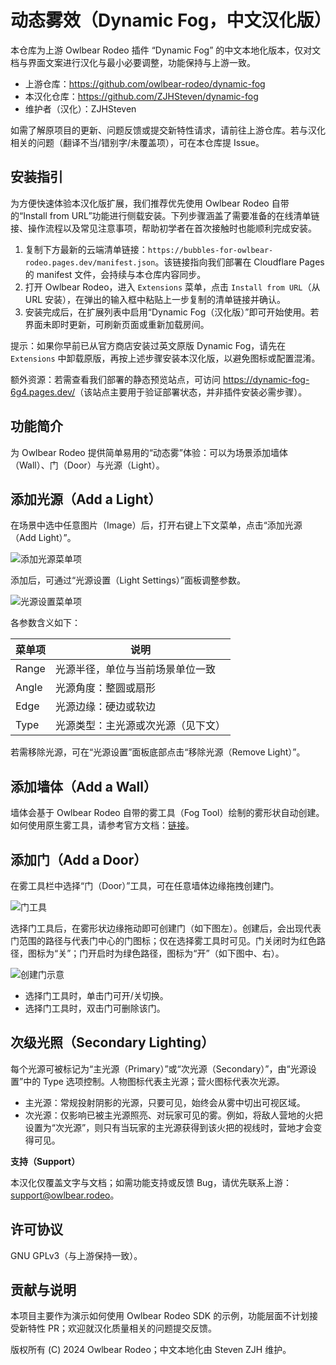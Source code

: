 # 动态雾效（Dynamic Fog，中文汉化版）

本仓库为上游 Owlbear Rodeo 插件 “Dynamic Fog” 的中文本地化版本，仅对文档与界面文案进行汉化与最小必要调整，功能保持与上游一致。

- 上游仓库：<https://github.com/owlbear-rodeo/dynamic-fog>
- 本汉化仓库：<https://github.com/ZJHSteven/dynamic-fog>
- 维护者（汉化）：ZJHSteven

如需了解原项目的更新、问题反馈或提交新特性请求，请前往上游仓库。若与汉化相关的问题（翻译不当/错别字/未覆盖项），可在本仓库提 Issue。

## 安装指引

为方便快速体验本汉化版扩展，我们推荐优先使用 Owlbear Rodeo 自带的“Install from URL”功能进行侧载安装。下列步骤涵盖了需要准备的在线清单链接、操作流程以及常见注意事项，帮助初学者在首次接触时也能顺利完成安装。

1. 复制下方最新的云端清单链接：`https://bubbles-for-owlbear-rodeo.pages.dev/manifest.json`。该链接指向我们部署在 Cloudflare Pages 的 manifest 文件，会持续与本仓库内容同步。
2. 打开 Owlbear Rodeo，进入 `Extensions` 菜单，点击 `Install from URL`（从 URL 安装），在弹出的输入框中粘贴上一步复制的清单链接并确认。
3. 安装完成后，在扩展列表中启用“Dynamic Fog（汉化版）”即可开始使用。若界面未即时更新，可刷新页面或重新加载房间。

提示：如果你早前已从官方商店安装过英文原版 Dynamic Fog，请先在 `Extensions` 中卸载原版，再按上述步骤安装本汉化版，以避免图标或配置混淆。

额外资源：若需查看我们部署的静态预览站点，可访问 <https://dynamic-fog-6g4.pages.dev/>（该站点主要用于验证部署状态，并非插件安装必需步骤）。

## 功能简介

为 Owlbear Rodeo 提供简单易用的“动态雾”体验：可以为场景添加墙体（Wall）、门（Door）与光源（Light）。

## 添加光源（Add a Light）

在场景中选中任意图片（Image）后，打开右键上下文菜单，点击“添加光源（Add Light）”。

![添加光源菜单项](https://raw.githubusercontent.com/ZJHSteven/dynamic-fog/main/docs/light.jpg)

添加后，可通过“光源设置（Light Settings）”面板调整参数。

![光源设置菜单项](https://raw.githubusercontent.com/ZJHSteven/dynamic-fog/main/docs/settings.jpg)

各参数含义如下：

| 菜单项 | 说明                               |
| ------ | ---------------------------------- |
| Range  | 光源半径，单位与当前场景单位一致   |
| Angle  | 光源角度：整圆或扇形               |
| Edge   | 光源边缘：硬边或软边               |
| Type   | 光源类型：主光源或次光源（见下文） |

若需移除光源，可在“光源设置”面板底部点击“移除光源（Remove Light）”。

## 添加墙体（Add a Wall）

墙体会基于 Owlbear Rodeo 自带的雾工具（Fog Tool）绘制的雾形状自动创建。如何使用原生雾工具，请参考官方文档：[链接](https://docs.owlbear.rodeo/docs/fog/)。

## 添加门（Add a Door）

在雾工具栏中选择“门（Door）”工具，可在任意墙体边缘拖拽创建门。

![门工具](https://raw.githubusercontent.com/ZJHSteven/dynamic-fog/main/docs/doorTool.jpg)

选择门工具后，在雾形状边缘拖动即可创建门（如下图左）。创建后，会出现代表门范围的路径与代表门中心的门图标；仅在选择雾工具时可见。门关闭时为红色路径，图标为“关”；门开启时为绿色路径，图标为“开”（如下图中、右）。

![创建门示意](https://raw.githubusercontent.com/ZJHSteven/dynamic-fog/main/docs/doors.jpg)

- 选择门工具时，单击门可开/关切换。
- 选择门工具时，双击门可删除该门。

## 次级光照（Secondary Lighting）

每个光源可被标记为“主光源（Primary）”或“次光源（Secondary）”，由“光源设置”中的 Type 选项控制。人物图标代表主光源；营火图标代表次光源。

- 主光源：常规投射阴影的光源，只要可见，始终会从雾中切出可视区域。
- 次光源：仅影响已被主光源照亮、对玩家可见的雾。例如，将敌人营地的火把设置为“次光源”，则只有当玩家的主光源获得到该火把的视线时，营地才会变得可见。

**支持（Support）**

本汉化仅覆盖文字与文档；如需功能支持或反馈 Bug，请优先联系上游：<support@owlbear.rodeo>。


## 许可协议

GNU GPLv3（与上游保持一致）。

## 贡献与说明

本项目主要作为演示如何使用 Owlbear Rodeo SDK 的示例，功能层面不计划接受新特性 PR；欢迎就汉化质量相关的问题提交反馈。

版权所有 (C) 2024 Owlbear Rodeo；中文本地化由 Steven ZJH 维护。

